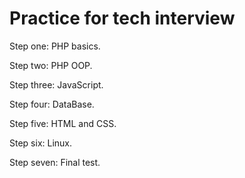 # Practice for tech interview

Step one: PHP basics.

Step two: PHP OOP.

Step three: JavaScript.

Step four: DataBase.

Step five: HTML and CSS.

Step six: Linux.

Step seven: Final test.

